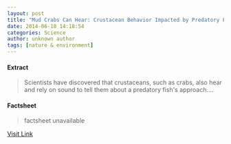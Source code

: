 ```yaml
---
layout: post
title: "Mud Crabs Can Hear: Crustacean Behavior Impacted by Predatory Fish Noise"
date: 2014-06-18 14:18:54
categories: Science
author: unknown author
tags: [nature & environment]
---
```



#### Extract
>Scientists have discovered that crustaceans, such as crabs, also hear and rely on sound to tell them about a predatory fish's approach....

#### Factsheet
>factsheet unavailable

[Visit Link](http://www.scienceworldreport.com/articles/15509/20140618/mud-crabs-hear-crustacean-behavior-impacted-predatory-fish-noise.htm)



